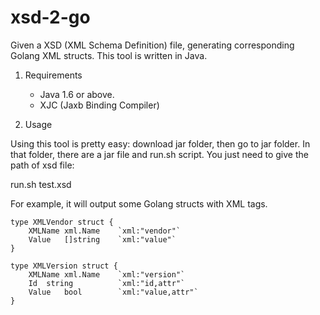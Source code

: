 xsd-2-go
========

Given a XSD (XML Schema Definition) file, generating corresponding Golang XML structs. 
This tool is written in Java.

1. Requirements
	* Java 1.6 or above.
	* XJC (Jaxb Binding Compiler) 

2. Usage

Using this tool is pretty easy: download jar folder, then go to jar folder.
In that folder, there are a jar file and run.sh script. You just need to give 
the path of xsd file:

run.sh test.xsd 

For example, it will output some Golang structs with XML tags.
```
type XMLVendor struct {
	XMLName xml.Name 	`xml:"vendor"`
	Value	[]string	`xml:"value"`
}

type XMLVersion struct {
	XMLName xml.Name 	`xml:"version"`
	Id	string			`xml:"id,attr"`
	Value	bool		`xml:"value,attr"`
}
```


